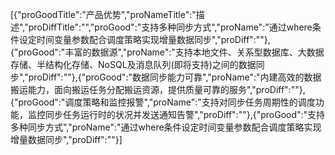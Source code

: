 [{"proGoodTitle":"产品优势","proNameTitle":"描述","proDiffTitle":"","proGood":"支持多种同步方式","proName":"通过where条件设定时间变量参数配合调度策略实现增量数据同步","proDiff":""},{"proGood":"丰富的数据源","proName":"支持本地文件、关系型数据库、大数据存储、半结构化存储、NoSQL及消息队列(即将支持)之间的数据同步","proDiff":""},{"proGood":"数据同步能力可靠","proName":"内建高效的数据搬运能力，面向搬运任务分配搬运资源，提供质量可靠的服务","proDiff":""},{"proGood":"调度策略和监控报警","proName":"支持对同步任务周期性的调度功能，监控同步任务运行时的状况并发送通知告警","proDiff":""},{"proGood":"支持多种同步方式","proName":"通过where条件设定时间变量参数配合调度策略实现增量数据同步","proDiff":""}]